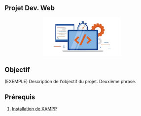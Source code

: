## Projet Dev. Web

<div style="text-align:center">
  <img src="assets/logo_example.png" width="50%">
</div>

## Objectif

(EXEMPLE) Description de l'objectif du projet.
Deuxième phrase.

## Prérequis

1. [Installation de XAMPP](docs/config_xampp.md)
